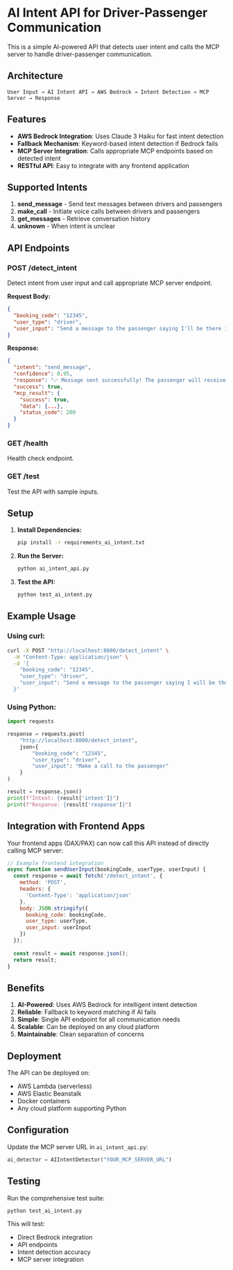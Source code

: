 # AI Intent API for Driver-Passenger Communication

This is a simple AI-powered API that detects user intent and calls the MCP server to handle driver-passenger communication.

## Architecture

```
User Input → AI Intent API → AWS Bedrock → Intent Detection → MCP Server → Response
```

## Features

- **AWS Bedrock Integration**: Uses Claude 3 Haiku for fast intent detection
- **Fallback Mechanism**: Keyword-based intent detection if Bedrock fails
- **MCP Server Integration**: Calls appropriate MCP endpoints based on detected intent
- **RESTful API**: Easy to integrate with any frontend application

## Supported Intents

1. **send_message** - Send text messages between drivers and passengers
2. **make_call** - Initiate voice calls between drivers and passengers  
3. **get_messages** - Retrieve conversation history
4. **unknown** - When intent is unclear

## API Endpoints

### POST /detect_intent
Detect intent from user input and call appropriate MCP server endpoint.

**Request Body:**
```json
{
  "booking_code": "12345",
  "user_type": "driver",
  "user_input": "Send a message to the passenger saying I'll be there in 5 minutes"
}
```

**Response:**
```json
{
  "intent": "send_message",
  "confidence": 0.95,
  "response": "✅ Message sent successfully! The passenger will receive your message.",
  "success": true,
  "mcp_result": {
    "success": true,
    "data": {...},
    "status_code": 200
  }
}
```

### GET /health
Health check endpoint.

### GET /test
Test the API with sample inputs.

## Setup

1. **Install Dependencies:**
   ```bash
   pip install -r requirements_ai_intent.txt
   ```

2. **Run the Server:**
   ```bash
   python ai_intent_api.py
   ```

3. **Test the API:**
   ```bash
   python test_ai_intent.py
   ```

## Example Usage

### Using curl:
```bash
curl -X POST "http://localhost:8000/detect_intent" \
  -H "Content-Type: application/json" \
  -d '{
    "booking_code": "12345",
    "user_type": "driver", 
    "user_input": "Send a message to the passenger saying I will be there in 5 minutes"
  }'
```

### Using Python:
```python
import requests

response = requests.post(
    "http://localhost:8000/detect_intent",
    json={
        "booking_code": "12345",
        "user_type": "driver",
        "user_input": "Make a call to the passenger"
    }
)

result = response.json()
print(f"Intent: {result['intent']}")
print(f"Response: {result['response']}")
```

## Integration with Frontend Apps

Your frontend apps (DAX/PAX) can now call this API instead of directly calling MCP server:

```javascript
// Example frontend integration
async function sendUserInput(bookingCode, userType, userInput) {
  const response = await fetch('/detect_intent', {
    method: 'POST',
    headers: {
      'Content-Type': 'application/json'
    },
    body: JSON.stringify({
      booking_code: bookingCode,
      user_type: userType,
      user_input: userInput
    })
  });
  
  const result = await response.json();
  return result;
}
```

## Benefits

1. **AI-Powered**: Uses AWS Bedrock for intelligent intent detection
2. **Reliable**: Fallback to keyword matching if AI fails
3. **Simple**: Single API endpoint for all communication needs
4. **Scalable**: Can be deployed on any cloud platform
5. **Maintainable**: Clean separation of concerns

## Deployment

The API can be deployed on:
- AWS Lambda (serverless)
- AWS Elastic Beanstalk
- Docker containers
- Any cloud platform supporting Python

## Configuration

Update the MCP server URL in `ai_intent_api.py`:
```python
ai_detector = AIIntentDetector("YOUR_MCP_SERVER_URL")
```

## Testing

Run the comprehensive test suite:
```bash
python test_ai_intent.py
```

This will test:
- Direct Bedrock integration
- API endpoints
- Intent detection accuracy
- MCP server integration 